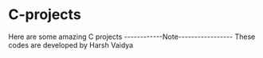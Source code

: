 # C-projects
Here are some amazing C projects
------------Note-----------------
These codes are developed by Harsh Vaidya 
